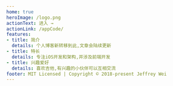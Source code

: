 ```yaml
---
home: true
heroImage: /logo.png
actionText: 进入 →
actionLink: /appCode/
features:
- title: 简介
  details: 个人博客新转移到此,文章会陆续更新
- title: 特长
  details: 专注iOS开发和架构,并涉及前端开发
- title: 兴趣爱好
  details: 喜欢吉他,有兴趣的小伙伴可以互相交流
footer: MIT Licensed | Copyright © 2018-present Jeffrey Wei
---
```







